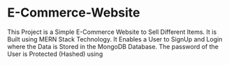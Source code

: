 # E-Commerce-Website

This Project is a Simple E-Commerce Website to Sell Different Items. It is Built using MERN Stack Technology. It Enables a User to SignUp and Login where the Data is Stored in the MongoDB Database. The password of the User is Protected (Hashed) using 
